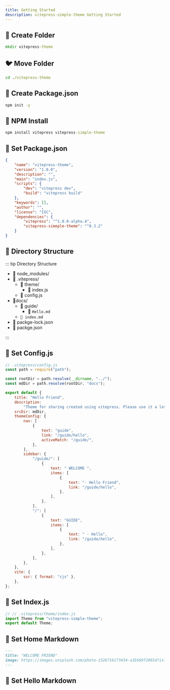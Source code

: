 ```yaml
---
title: Getting Started
description: vitepress-simple-theme Getting Started
---
```


## 🐧 Create Folder

```cmd
mkdir vitepress-theme
```

## 🐦 Move Folder

```cmd
cd ./vitepress-theme
```

## 🦉 Create Package.json

```cmd
npm init -y
```

## 🦚 NPM Install

```cmd
npm install vitepress vitepress-simple-theme
```

## 🦩 Set Package.json

```json
{
    "name": "vitepress-theme",
    "version": "1.0.0",
    "description": "",
    "main": "index.js",
    "scripts": {
        "dev": "vitepress dev",
        "build": "vitepress build"
    },
    "keywords": [],
    "author": "",
    "license": "ISC",
    "dependencies": {
        "vitepress": "^1.0.0-alpha.4",
        "vitepress-simeple-theme": "^0.3.2"
    }
}
```

## 🦜 Directory Structure

::: tip Directory Structure

-   📁 node_modules/
-   📁 .vitepress/
    -   📁 theme/
        -   📒 index.js
    -   📒 config.js
-   📁docs/
    -   📁 guide/
        -   📗 `Hello.md`
    -   `📗 index.md`
-   📙 packge-lock.json
-   📙 packge.json

:::

## 🦢 Set Config.js

```js
// .vitepress/config.js
const path = require("path");

const rootDir = path.resolve(__dirname, "../");
const mdDir = path.resolve(rootDir, "docs");

export default {
    title: "Hello Friend",
    description:
        "Theme for sharing created using vitepress. Please use it a lot 😊",
    srcDir: mdDir,
    themeConfig: {
        nav: [
            {
                text: "guide",
                link: "/guide/hello",
                activeMatch: "/guide/",
            },
        ],
        sidebar: {
            "/guide/": [
                {
                    text: " WELCOME ",
                    items: [
                        {
                            text: "· Hello Friend",
                            link: "/guide/hello",
                        },
                    ],
                },
            ],
            "/": [
                {
                    text: "GUIDE",
                    items: [
                        {
                            text: " · Hello",
                            link: "/guide/hello",
                        },
                    ],
                },
            ],
        },
    },
    vite: {
        ssr: { format: "cjs" },
    },
};
```

## 🦅 Set Index.js

```js
// // .vitepress/theme/index.js
import Theme from "vitepress-simple-theme";
export default Theme;
```

## 🦃 Set Home Markdown

```md
---
title: "WELCOME FRIEND"
image: https://images.unsplash.com/photo-1526716173434-a1b560f2065d?ixlib=rb-1.2.1&ixid=MnwxMjA3fDB8MHxwaG90by1wYWdlfHx8fGVufDB8fHx8&auto=format&fit=crop&w=687&q=80
---
```

## 🐓 Set Hello Markdown
